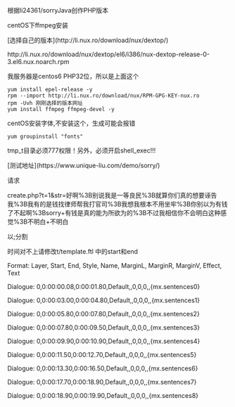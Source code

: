 根据li24361/sorryJava创作PHP版本

<p>centOS下ffmpeg安装</p>
<p>[选择自己的版本](http://li.nux.ro/download/nux/dextop/)</p>   
<p>http://li.nux.ro/download/nux/dextop/el6/i386/nux-dextop-release-0-3.el6.nux.noarch.rpm</p>
<p>我服务器是centos6 PHP32位，所以是上面这个</p>

	yum install epel-release -y
	rpm --import http://li.nux.ro/download/nux/RPM-GPG-KEY-nux.ro
	rpm -Uvh 刚刚选择的版本网址
    yum install ffmpeg ffmpeg-devel -y

<p>centOS安装字体,不安装这个，生成可能会报错</p>

	yum groupinstall "fonts"

<p>tmp_t目录必须777权限！另外，必须开启shell_exec!!!</p>
	
	
<p>[测试地址](https://www.unique-liu.com/demo/sorry/)</p>
<p>请求</p>

<p>create.php?t=1&str=好啊%3B别说我是一等良民%3B就算你们真的想要诬告我%3B我有的是钱找律师帮我打官司%3B我想我根本不用坐牢%3B你别以为有钱了不起啊%3Bsorry+有钱是真的能为所欲为的%3B不过我相信你不会明白这种感觉%3B不明白+不明白</p>

<p>以;分割</p>


<p>时间对不上请修改t/template.ftl 中的start和end</p>
<p>Format: Layer, Start, End, Style, Name, MarginL, MarginR, MarginV, Effect, Text</p>
<p>Dialogue: 0,0:00:00.08,0:00:01.80,Default,,0,0,0,,{mx.sentences0}</p>
<p>Dialogue: 0,0:00:03.00,0:00:04.80,Default,,0,0,0,,{mx.sentences1}</p>
<p>Dialogue: 0,0:00:05.80,0:00:07.80,Default,,0,0,0,,{mx.sentences2}</p>
<p>Dialogue: 0,0:00:07.80,0:00:09.50,Default,,0,0,0,,{mx.sentences3}</p>
<p>Dialogue: 0,0:00:09.90,0:00:10.90,Default,,0,0,0,,{mx.sentences4}</p>
<p>Dialogue: 0,0:00:11.50,0:00:12.70,Default,,0,0,0,,{mx.sentences5}</p>
<p>Dialogue: 0,0:00:13.30,0:00:16.50,Default,,0,0,0,,{mx.sentences6}</p>
<p>Dialogue: 0,0:00:17.70,0:00:18.90,Default,,0,0,0,,{mx.sentences7}</p>
<p>Dialogue: 0,0:00:18.90,0:00:19.90,Default,,0,0,0,,{mx.sentences8}</p>
